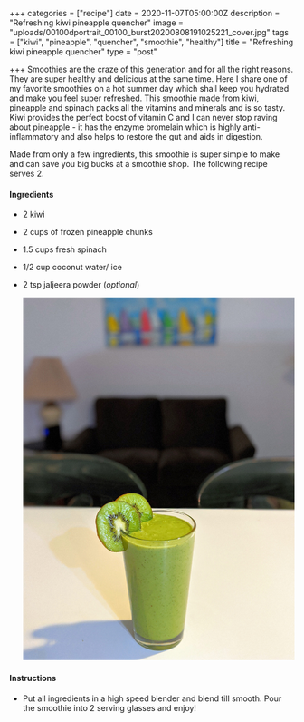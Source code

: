 +++
categories = ["recipe"]
date = 2020-11-07T05:00:00Z
description = "Refreshing kiwi pineapple quencher"
image = "uploads/00100dportrait_00100_burst20200808191025221_cover.jpg"
tags = ["kiwi", "pineapple", "quencher", "smoothie", "healthy"]
title = "Refreshing kiwi pineapple quencher"
type = "post"

+++
Smoothies are the craze of this generation and for all the right reasons. They are super healthy and delicious at the same time. Here I share one of my favorite smoothies on a hot summer day which shall keep you hydrated and make you feel super refreshed. This smoothie made from kiwi, pineapple and spinach packs all the vitamins and minerals and is so tasty. Kiwi provides the perfect boost of vitamin C and I can never stop raving about pineapple - it has the enzyme bromelain which is highly anti-inflammatory and also helps to restore the gut and aids in digestion.

Made from only a few ingredients, this smoothie is super simple to make and can save you big bucks at a smoothie shop. The following recipe serves 2.

#### Ingredients

* 2 kiwi
* 2 cups of frozen pineapple chunks
* 1.5 cups fresh spinach
* 1/2 cup coconut water/ ice
* 2 tsp jaljeera powder (_optional_)

  ![](uploads/00100dportrait_00100_burst20200808190607053_cover.jpg)

#### Instructions

* Put all ingredients in a high speed blender and blend till smooth. Pour the smoothie into 2 serving glasses and enjoy!